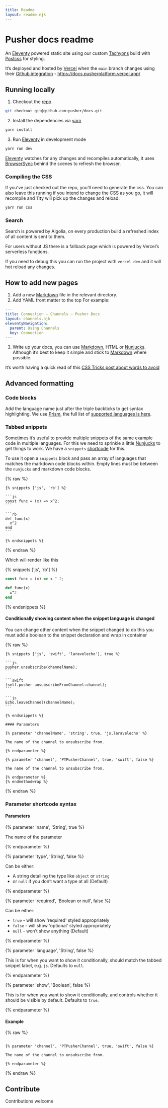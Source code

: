 ```yaml
---
title: Readme
layout: readme.njk
---
```


# Pusher docs readme

An [Eleventy] powered static site using our custom [Tachyons] build with [Postcss] for styling.

It’s deployed and hosted by [Vercel] when the `main` branch changes using their [Github integration] - https://docs.pusherplatform.vercel.app/

## Running locally

1. Checkout the [repo](https://github.com:pusher/docs)

```bash
git checkout git@github.com:pusher/docs.git
```

2. Install the dependencies via [yarn]

```bash
yarn install
```

3. Run [Eleventy] in development mode

```bash
yarn run dev
```

[Eleventy] watches for any changes and recompiles automatically, it uses [BrowserSync] behind the scenes to refresh the browser.

### Compiling the CSS

If you’ve just checked out the repo, you’ll need to generate the css. You can also leave this running if you intend to change the CSS as you go, it will recompile and 11ty will pick up the changes and reload.

```bash
yarn run css
```

### Search

Search is powered by Algolia, on every production build a refreshed index of all content is sent to them.

For users without JS there is a fallback page which is powered by Vercel’s serverless functions.

If you need to debug this you can run the project with `vercel dev` and it will hot reload any changes.

## How to add new pages

1. Add a new [Markdown] file in the relevant directory.
2. Add YAML front matter to the top
   For example:

```yml
---
title: Connection — Channels — Pusher Docs
layout: channels.njk
eleventyNavigation:
  parent: Using Channels
  key: Connection
---

```

3. Write up your docs, you can use [Markdown], HTML or [Nunjucks]. Although it’s best to keep it simple and stick to [Markdown] where possible.

It’s worth having a quick read of this [CSS Tricks post about words to avoid](https://css-tricks.com/words-avoid-educational-writing/)

## Advanced formatting

### Code blocks

Add the language name just after the triple backticks to get syntax highlighting. We use [Prism], the full list of [supported languages is here](https://prismjs.com/#supported-languages).

### Tabbed snippets

Sometimes it’s useful to provide multiple snippets of the same example code in multiple languages. For this we need to sprinkle a little [Nunjucks] to get things to work. We have a `snippets` [shortcode](https://github.com/pusher/docs/blob/72f74955f1c28f2149242ef60c5b9ebf660ab4b2/.eleventy.js#L83-L110) for this.

To use it open a `snippets` block and pass an array of languages that matches the markdown code blocks within. Empty lines must be between the `nunjucks` and markdown code blocks.

{% raw %}

````jinja2
{% snippets ['js', 'rb'] %}

```js
const func = (x) => x^2;
```

```rb
def func(x)
  x^2
end
```

{% endsnippets %}
````

{% endraw %}

Which will render like this

{% snippets ['js', 'rb'] %}

```js
const func = (x) => x ^ 2;
```

```rb
def func(x)
  x^2
end
```

{% endsnippets %}

#### Conditionally showing content when the snippet language is changed

You can change other content when the snippet changed to do this you must add a boolean to the snippet declaration and wrap in container

{% raw %}

````jinja2
{% snippets ['js', 'swift', 'laravelecho'], true %}

```js
pusher.unsubscribe(channelName);
```

```swift
[self.pusher unsubscribeFromChannel:channel];
```

```js
Echo.leaveChannel(channelName);
```

{% endsnippets %}

#### Parameters

{% parameter 'channelName', 'string', true, 'js,laravelecho' %}

The name of the channel to unsubscribe from.

{% endparameter %}

{% parameter 'channel', 'PTPusherChannel', true, 'swift', false %}

The name of the channel to unsubscribe from.

{% endparameter %}
{% endmethodwrap %}
````

{% endraw %}

### Parameter shortcode syntax

#### Parameters

{% parameter 'name', 'String', true %}

The name of the parameter

{% endparameter %}

{% parameter 'type', 'String', false %}

Can be either:

- A string detailing the type like `object` or `string`
- or `null` if you don’t want a type at all (Default)

{% endparameter %}

{% parameter 'required', 'Boolean or null', false %}

Can be either:

- `true` - will show 'required' styled appropriately
- `false` - will show 'optional' styled appropriately
- `null` - won’t show anything (Default)

{% endparameter %}

{% parameter 'language', 'String', false %}

This is for when you want to show it conditionally, should match the tabbed snippet label, e.g. `js`.
Defaults to `null`.

{% endparameter %}

{% parameter 'show', 'Boolean', false %}

This is for when you want to show it conditionally, and controls whether it should be visible by default.
Defaults to `true`.

{% endparameter %}

#### Example

{% raw %}

```jinja2

{% parameter 'channel', 'PTPusherChannel', true, 'swift', false %}

The name of the channel to unsubscribe from.

{% endparameter %}

```

{% endraw %}

## Contribute

Contributions welcome

[eleventy]: https://www.11ty.io
[tachyons]: http://tachyons.io/
[postcss]: https://postcss.org
[vercel]: https://vercel.co/
[github integration]: https://vercel.com/docs/git-integrations
[markdown]: https://www.markdownguide.org/
[yarn]: https://yarnpkg.com/
[browsersync]: https://www.browsersync.io/
[prism]: https://prismjs.com/
[nunjucks]: https://mozilla.github.io/nunjucks/
